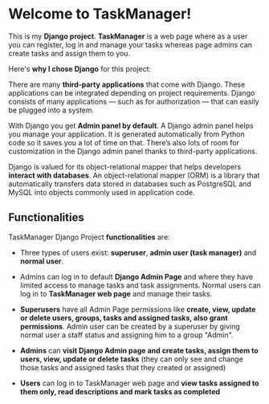 
# Welcome to TaskManager!

This is my **Django project**. **TaskManager** is a web page where as a user you can register, log in and manage your tasks whereas page admins can create tasks and assign them to you.

Here's **why I chose Django** for this project:

There are many **third-party applications** that come with Django. These applications can be integrated depending on project requirements. Django consists of many applications — such as for authorization — that can easily be plugged into a system.

With Django you get **Admin panel by default**. A Django admin panel helps you manage your application. It is generated automatically from Python code so it saves you a lot of time on that. There’s also lots of room for customization in the Django admin panel thanks to third-party applications.

Django is valued for its object-relational mapper that helps developers **interact with databases**. An object-relational mapper (ORM) is a library that automatically transfers data stored in databases such as PostgreSQL and MySQL into objects commonly used in application code.

## Functionalities

TaskManager Django Project **functionalities** are:
-   Three types of users exist: **superuser**, **admin user (task manager)** and **normal user**. 

- Admins can  log in to default **Django Admin Page** and where they have limited access to manage tasks and task assignments. Normal users can log in to **TaskManager web page** and manage their tasks.
-  **Superusers** have all Admin Page permissions like **create, view, update or delete users, groups, tasks and assigned tasks, also grant permissions**.  Admin user can be created by a superuser by giving normal user a staff status and assigning him to a group "Admin".
-   **Admins** can **visit Django Admin page and create tasks, assign them to users, view, update or delete tasks** (they can only see and change those tasks and assigned tasks that they created or assigned)
-  **Users** can log in to TaskManager web page and **view tasks assigned to them only, read descriptions and mark tasks as completed**

